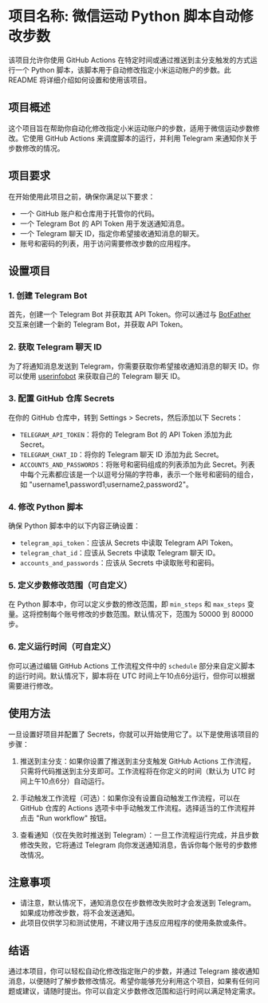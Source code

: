 # 项目名称: 微信运动 Python 脚本自动修改步数

该项目允许你使用 GitHub Actions 在特定时间或通过推送到主分支触发的方式运行一个 Python 脚本，该脚本用于自动修改指定小米运动账户的步数。此 README 将详细介绍如何设置和使用该项目。

## 项目概述

这个项目旨在帮助你自动化修改指定小米运动账户的步数，适用于微信运动步数修改。它使用 GitHub Actions 来调度脚本的运行，并利用 Telegram 来通知你关于步数修改的情况。

## 项目要求

在开始使用此项目之前，确保你满足以下要求：

- 一个 GitHub 账户和仓库用于托管你的代码。
- 一个 Telegram Bot 的 API Token 用于发送通知消息。
- 一个 Telegram 聊天 ID，指定你希望接收通知消息的聊天。
- 账号和密码的列表，用于访问需要修改步数的应用程序。

## 设置项目

### 1. 创建 Telegram Bot

首先，创建一个 Telegram Bot 并获取其 API Token。你可以通过与 [BotFather](https://core.telegram.org/bots#botfather) 交互来创建一个新的 Telegram Bot，并获取 API Token。

### 2. 获取 Telegram 聊天 ID

为了将通知消息发送到 Telegram，你需要获取你希望接收通知消息的聊天 ID。你可以使用 [userinfobot](https://core.telegram.org/bots#usernames-and-telegram-ids) 来获取自己的 Telegram 聊天 ID。

### 3. 配置 GitHub 仓库 Secrets

在你的 GitHub 仓库中，转到 Settings > Secrets，然后添加以下 Secrets：

- `TELEGRAM_API_TOKEN`：将你的 Telegram Bot 的 API Token 添加为此 Secret。
- `TELEGRAM_CHAT_ID`：将你的 Telegram 聊天 ID 添加为此 Secret。
- `ACCOUNTS_AND_PASSWORDS`：将账号和密码组成的列表添加为此 Secret。列表中每个元素都应该是一个以逗号分隔的字符串，表示一个账号和密码的组合，如 "username1,password1;username2,password2"。

### 4. 修改 Python 脚本

确保 Python 脚本中的以下内容正确设置：

- `telegram_api_token`：应该从 Secrets 中读取 Telegram API Token。
- `telegram_chat_id`：应该从 Secrets 中读取 Telegram 聊天 ID。
- `accounts_and_passwords`：应该从 Secrets 中读取账号和密码。

### 5. 定义步数修改范围（可自定义）

在 Python 脚本中，你可以定义步数的修改范围，即 `min_steps` 和 `max_steps` 变量。这将控制每个账号修改的步数范围。默认情况下，范围为 50000 到 80000 步。

### 6. 定义运行时间（可自定义）

你可以通过编辑 GitHub Actions 工作流程文件中的 `schedule` 部分来自定义脚本的运行时间。默认情况下，脚本将在 UTC 时间上午10点6分运行，但你可以根据需要进行修改。

## 使用方法

一旦设置好项目并配置了 Secrets，你就可以开始使用它了。以下是使用该项目的步骤：

1. 推送到主分支：如果你设置了推送到主分支触发 GitHub Actions 工作流程，只需将代码推送到主分支即可。工作流程将在你定义的时间（默认为 UTC 时间上午10点6分）自动运行。

2. 手动触发工作流程（可选）：如果你没有设置自动触发工作流程，可以在 GitHub 仓库的 Actions 选项卡中手动触发工作流程。选择适当的工作流程并点击 "Run workflow" 按钮。

3. 查看通知（仅在失败时推送到 Telegram）：一旦工作流程运行完成，并且步数修改失败，它将通过 Telegram 向你发送通知消息，告诉你每个账号的步数修改情况。

## 注意事项

- 请注意，默认情况下，通知消息仅在步数修改失败时才会发送到 Telegram。如果成功修改步数，将不会发送通知。
- 此项目仅供学习和测试使用，不建议用于违反应用程序的使用条款或条件。

## 结语

通过本项目，你可以轻松自动化修改指定账户的步数，并通过 Telegram 接收通知消息，以便随时了解步数修改情况。希望你能够充分利用这个项目，如果有任何问题或建议，请随时提出。你可以自定义步数修改范围和运行时间以满足特定需求。
